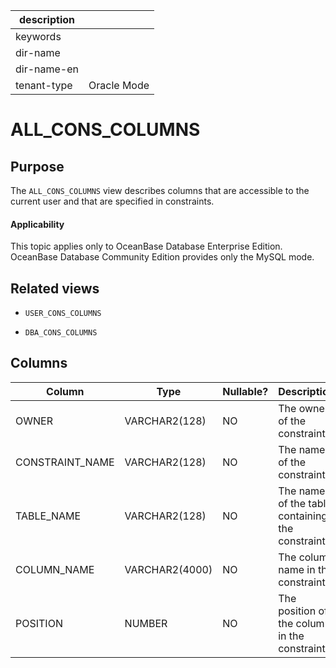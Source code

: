 |description||
|---|---|
|keywords||
|dir-name||
|dir-name-en||
|tenant-type|Oracle Mode|

# ALL_CONS_COLUMNS

## Purpose

The `ALL_CONS_COLUMNS` view describes columns that are accessible to the current user and that are specified in constraints.

  <main id="notice" >
    <h4>Applicability</h4>
    <p>This topic applies only to OceanBase Database Enterprise Edition. OceanBase Database Community Edition provides only the MySQL mode. </p>
  </main>

## Related views

* `USER_CONS_COLUMNS`

* `DBA_CONS_COLUMNS`

## Columns

| **Column** | **Type** | **Nullable?** | **Description** |
|-----------------|----------------|----------------|----------|
| OWNER | VARCHAR2(128) | NO | The owner of the constraint. |
| CONSTRAINT_NAME | VARCHAR2(128) | NO | The name of the constraint. |
| TABLE_NAME | VARCHAR2(128) | NO | The name of the table containing the constraint. |
| COLUMN_NAME | VARCHAR2(4000) | NO | The column name in the constraint. |
| POSITION | NUMBER | NO | The position of the column in the constraint. |
